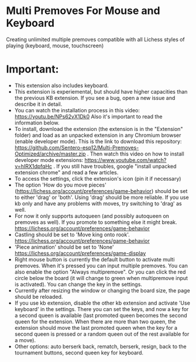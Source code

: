 # Multi Premoves For Mouse and Keyboard
 Creating unlimited multiple premoves compatible with all Lichess styles of playing (keyboard, mouse, touchscreen)
 
# Important:
- This extension also includes keyboard.
- This extension is experiemental, but should have higher capacities than the previous KB extension. If you see a bug, open a new issue and describe it in detail. 
- You can watch the installation process in this video: https://youtu.be/NPs62vX1Dk0
Also it's important to read the information below. 
- To install, download the extension (the extension is in the "Extension" folder) and load as an unpacked extension in any Chromium browser (enable developer mode). This is the link to download this repository: https://github.com/Sentero-esp12/Multi-Premoves-Optimized/archive/master.zip . Then watch this video on how to install developer mode extensions: https://www.youtube.com/watch?v=hIRX1dpfqHc . If you still have troubles, google "install unpacked extension chrome" and read a few articles.
- To access the settings, click the extension's icon (pin it if necessary)
- The option 'How do you move pieces' (https://lichess.org/account/preferences/game-behavior) should be set to either 'drag' or 'both'. Using 'drag' should be more reliable. If you use kb only and have any problems with moves, try switching to 'drag' as well. 
- For now it only supports autoqueen (and possibly autoqueen on premoves as well). If you promote to something else it might break. https://lichess.org/account/preferences/game-behavior
- Castling should be set to 'Move king onto rook'. https://lichess.org/account/preferences/game-behavior
- 'Piece animation' should be set to 'None' https://lichess.org/account/preferences/game-display
- Right mouse button is currently the default button to activate multi premoves. When it's pressed you can input multiple premoves. You can also enable the option "Always multipremove". Or you can click the red circle below the board (it will change to green when multipremove input is activated). You can change the key in the settings.
- Currently after resizing the window or changing the board size, the page should be reloaded. 
- If you use kb extension, disable the other kb extension and activate 'Use keyboard' in the settings. There you can set the keys, and now a key for a second queen is available (last promoted queen becomes the second queen for the extension. When there are more than two queen, the extension should move the last promoted queen when the key for a second queen is pressed or a random queen out of the rest available for a move). 
- Other options: auto berserk back, rematch, berserk, resign, back to the tournament buttons, second queen key for keyboard. 
